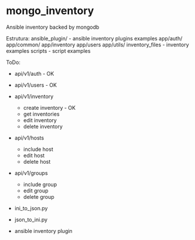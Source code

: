 # mongo_inventory

Ansible inventory backed by mongodb

Estrutura: 
ansible_plugin/ - ansible inventory plugins examples
app/auth/ 
app/common/ 
app/inventory 
app/users
app/utils/
inventory_files - inventory examples
scripts - script examples

ToDo:
- api/v1/auth - OK
- api/v1/users - OK
- api/v1/inventory
	- create inventory - OK
	- get inventories
	- edit inventory
	- delete inventory
- api/v1/hosts
	- include host
	- edit host
	- delete host
- api/v1/groups
	- include group
	- edit group
	- delete group

- ini_to_json.py
- json_to_ini.py

- ansible inventory plugin
